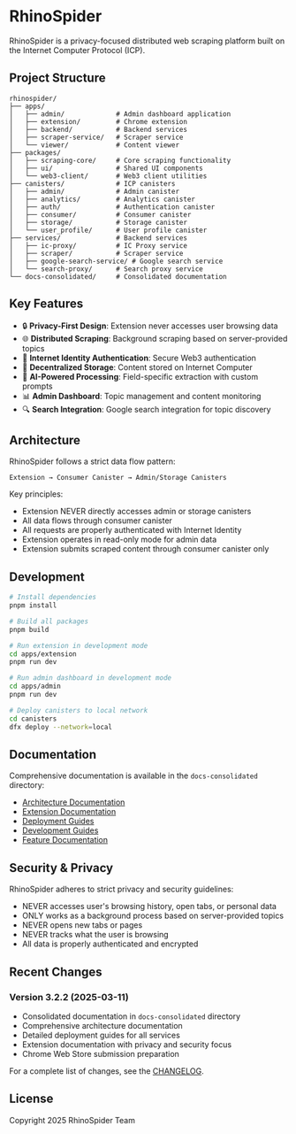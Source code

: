 # RhinoSpider

RhinoSpider is a privacy-focused distributed web scraping platform built on the Internet Computer Protocol (ICP).

## Project Structure

```
rhinospider/
├── apps/
│   ├── admin/             # Admin dashboard application
│   ├── extension/         # Chrome extension
│   ├── backend/           # Backend services
│   ├── scraper-service/   # Scraper service
│   └── viewer/            # Content viewer
├── packages/
│   ├── scraping-core/     # Core scraping functionality
│   ├── ui/                # Shared UI components
│   └── web3-client/       # Web3 client utilities
├── canisters/             # ICP canisters
│   ├── admin/             # Admin canister
│   ├── analytics/         # Analytics canister
│   ├── auth/              # Authentication canister
│   ├── consumer/          # Consumer canister
│   ├── storage/           # Storage canister
│   └── user_profile/      # User profile canister
├── services/              # Backend services
│   ├── ic-proxy/          # IC Proxy service
│   ├── scraper/           # Scraper service
│   ├── google-search-service/ # Google search service
│   └── search-proxy/      # Search proxy service
└── docs-consolidated/     # Consolidated documentation
```

## Key Features

- 🔒 **Privacy-First Design**: Extension never accesses user browsing data
- 🌐 **Distributed Scraping**: Background scraping based on server-provided topics
- 🔐 **Internet Identity Authentication**: Secure Web3 authentication
- 💾 **Decentralized Storage**: Content stored on Internet Computer
- 🤖 **AI-Powered Processing**: Field-specific extraction with custom prompts
- 📊 **Admin Dashboard**: Topic management and content monitoring
- 🔍 **Search Integration**: Google search integration for topic discovery

## Architecture

RhinoSpider follows a strict data flow pattern:

```
Extension → Consumer Canister → Admin/Storage Canisters
```

Key principles:
- Extension NEVER directly accesses admin or storage canisters
- All data flows through consumer canister
- All requests are properly authenticated with Internet Identity
- Extension operates in read-only mode for admin data
- Extension submits scraped content through consumer canister only

## Development

```bash
# Install dependencies
pnpm install

# Build all packages
pnpm build

# Run extension in development mode
cd apps/extension
pnpm run dev

# Run admin dashboard in development mode
cd apps/admin
pnpm run dev

# Deploy canisters to local network
cd canisters
dfx deploy --network=local
```

## Documentation

Comprehensive documentation is available in the `docs-consolidated` directory:

- [Architecture Documentation](docs-consolidated/architecture/)
- [Extension Documentation](docs-consolidated/extension/)
- [Deployment Guides](docs-consolidated/deployment/)
- [Development Guides](docs-consolidated/development/)
- [Feature Documentation](docs-consolidated/features/)

## Security & Privacy

RhinoSpider adheres to strict privacy and security guidelines:
- NEVER accesses user's browsing history, open tabs, or personal data
- ONLY works as a background process based on server-provided topics
- NEVER opens new tabs or pages
- NEVER tracks what the user is browsing
- All data is properly authenticated and encrypted

## Recent Changes

### Version 3.2.2 (2025-03-11)
- Consolidated documentation in `docs-consolidated` directory
- Comprehensive architecture documentation
- Detailed deployment guides for all services
- Extension documentation with privacy and security focus
- Chrome Web Store submission preparation

For a complete list of changes, see the [CHANGELOG](CHANGELOG.md).

## License

Copyright 2025 RhinoSpider Team
